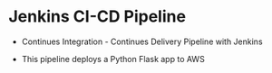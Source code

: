 # Jenkins CI-CD Pipeline

* Continues Integration - Continues Delivery Pipeline with Jenkins

* This pipeline deploys a Python Flask app to AWS